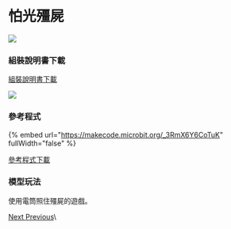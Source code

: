 # 怕光殭屍

![](https://kittenbothk.readthedocs.io/en/latest/\_images/zombie1.png)

### 組裝說明書下載

[組裝說明書下載](https://drive.google.com/drive/folders/1wg\_edUZFrqyUONA0FJ6vFBkGArRsfnf4?usp=sharing)

![](https://kittenbothk.readthedocs.io/en/latest/\_images/zombie\_wire.png)

### 參考程式

{% embed url="https://makecode.microbit.org/_3RmX6Y6CoTuK" fullWidth="false" %}

[參考程式下載](https://makecode.microbit.org/\_TTWM7o6TCPmt)

### 模型玩法

使用電筒照住殭屍的遊戲。

[Next ](https://kittenbothk.readthedocs.io/en/latest/Kits/classroom\_inventor/instructions/kart\_auto.html)[ Previous](https://kittenbothk.readthedocs.io/en/latest/Kits/classroom\_inventor/instructions/fan.html)\
